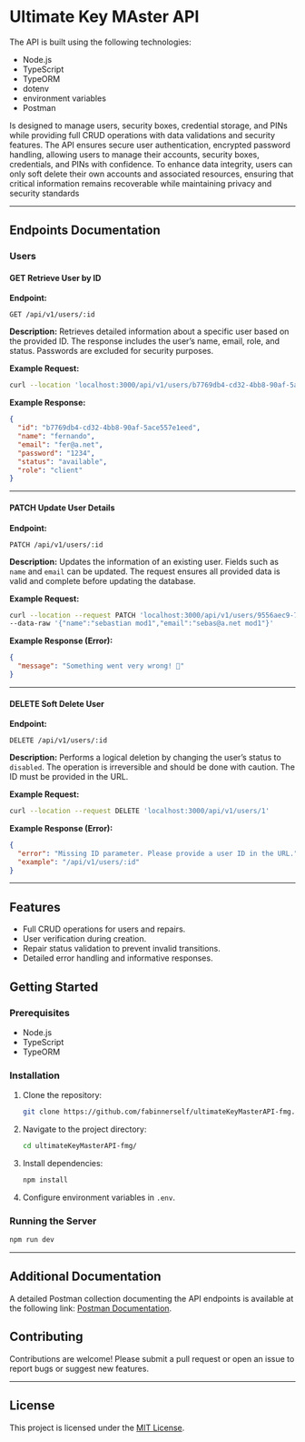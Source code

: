 # Ultimate Key MAster API

The API is built using the following technologies:
- Node.js
- TypeScript
- TypeORM
- dotenv
- environment variables
- Postman


Is designed to manage users, security boxes, credential storage, and PINs while providing full CRUD operations with data validations and security features. The API ensures secure user authentication, encrypted password handling, allowing users to manage their accounts, security boxes, credentials, and PINs with confidence. To enhance data integrity, users can only soft delete their own accounts and associated resources, ensuring that critical information remains recoverable while maintaining privacy and security standards 

---

## Endpoints Documentation

### Users

#### **GET** Retrieve User by ID

**Endpoint:**
```
GET /api/v1/users/:id
```

**Description:**
Retrieves detailed information about a specific user based on the provided ID. The response includes the user’s name, email, role, and status. Passwords are excluded for security purposes.

**Example Request:**
```bash
curl --location 'localhost:3000/api/v1/users/b7769db4-cd32-4bb8-90af-5ace557e1eed'
```

**Example Response:**
```json
{
  "id": "b7769db4-cd32-4bb8-90af-5ace557e1eed",
  "name": "fernando",
  "email": "fer@a.net",
  "password": "1234",
  "status": "available",
  "role": "client"
}
```

---

#### **PATCH** Update User Details

**Endpoint:**
```
PATCH /api/v1/users/:id
```

**Description:**
Updates the information of an existing user. Fields such as `name` and `email` can be updated. The request ensures all provided data is valid and complete before updating the database.

**Example Request:**
```bash
curl --location --request PATCH 'localhost:3000/api/v1/users/9556aec9-7316-48e3-96f2-1d78456735b1' \
--data-raw '{"name":"sebastian mod1","email":"sebas@a.net mod1"}'
```

**Example Response (Error):**
```json
{
  "message": "Something went very wrong! 🧨"
}
```

---

#### **DELETE** Soft Delete User

**Endpoint:**
```
DELETE /api/v1/users/:id
```

**Description:**
Performs a logical deletion by changing the user’s status to `disabled`. The operation is irreversible and should be done with caution. The ID must be provided in the URL.

**Example Request:**
```bash
curl --location --request DELETE 'localhost:3000/api/v1/users/1'
```

**Example Response (Error):**
```json
{
  "error": "Missing ID parameter. Please provide a user ID in the URL.",
  "example": "/api/v1/users/:id"
}
```

---

## Features
- Full CRUD operations for users and repairs.
- User verification during creation.
- Repair status validation to prevent invalid transitions.
- Detailed error handling and informative responses.

## Getting Started

### Prerequisites
- Node.js
- TypeScript
- TypeORM

### Installation
1. Clone the repository:
   ```bash
   git clone https://github.com/fabinnerself/ultimateKeyMasterAPI-fmg.git
   ```
2. Navigate to the project directory:
   ```bash
   cd ultimateKeyMasterAPI-fmg/
   ```
3. Install dependencies:
   ```bash
   npm install
   ```
4. Configure environment variables in `.env`.

### Running the Server
```bash
npm run dev
```

---


## Additional Documentation
A detailed Postman collection documenting the API endpoints is available at the following link: [Postman Documentation](https://documenter.getpostman.com/view/22674808/2sAYX9mfGQ).


## Contributing
Contributions are welcome! Please submit a pull request or open an issue to report bugs or suggest new features.

---

## License
This project is licensed under the [MIT License](LICENSE).
